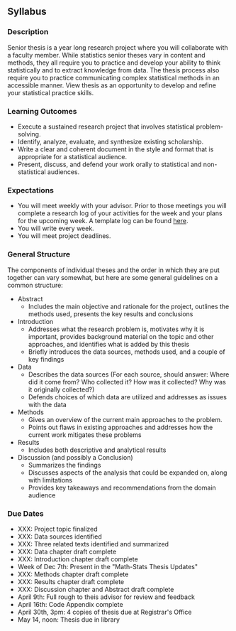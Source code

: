 ## Syllabus

### Description

Senior thesis is a year long research project where you will collaborate with a faculty member. While statistics senior theses vary in content and methods, they all require you to practice and develop your ability to think statistically and to extract knowledge from data.  The thesis process also require you to practice communicating complex statistical methods in an accessible manner.  View thesis as an opportunity to develop and refine your statistical practice skills.

### Learning Outcomes

* Execute a sustained research project that involves statistical problem-solving.
* Identify, analyze, evaluate, and synthesize existing scholarship.
* Write a clear and coherent document in the style and format that is appropriate for a statistical audience.
* Present, discuss, and defend your work orally to statistical and non-statistical audiences.

### Expectations

* You will meet weekly with your advisor.  Prior to those meetings you will complete a research log of your activities for the week and your plans for the upcoming week.  A template log can be found [here](https://github.com/Reed-Statistics/thesis/blob/master/template_log.md).  
* You will write every week.  
* You will meet project deadlines.

### General Structure 

The components of individual theses and the order in which they are put together can vary somewhat, but here are some general guidelines on a common structure:

* Abstract
    + Includes the main objective and rationale for the project, outlines the methods used, presents the key results and conclusions
* Introduction
    + Addresses what the research problem is, motivates why it is important, provides background material on the topic and other approaches, and identifies what is added by this thesis
    + Briefly introduces the data sources, methods used, and a couple of key findings
* Data
    + Describes the data sources (For each source, should answer: Where did it come from? Who collected it? How was it collected? Why was it originally collected?)
    + Defends choices of which data are utilized and addresses as issues with the data
* Methods 
    + Gives an overview of the current main approaches to the problem.
    + Points out flaws in existing approaches and addresses how the current work mitigates these problems
* Results
    + Includes both descriptive and analytical results
* Discussion (and possibly a Conclusion)
    + Summarizes the findings
    + Discusses aspects of the analysis that could be expanded on, along with limitations
    + Provides key takeaways and recommendations from the domain audience

### Due Dates

* XXX: Project topic finalized
* XXX: Data sources identified
* XXX: Three related texts identified and summarized
* XXX: Data chapter draft complete
* XXX: Introduction chapter draft complete
* Week of Dec 7th: Present in the "Math-Stats Thesis Updates"
* XXX: Methods chapter draft complete
* XXX: Results chapter draft complete
* XXX: Discussion chapter and Abstract draft complete
* April 9th: Full rough to theis advisor for review and feedback
* April 16th: Code Appendix complete 
* April 30th, 3pm: 4 copies of thesis due at Registrar's Office
* May 14, noon: Thesis due in library